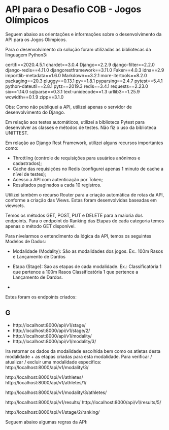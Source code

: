 # API para o Desafio COB - Jogos Olímpicos

Seguem abaixo as orientações e informações sobre o desenvolvimento da API para os Jogos Olímpicos.

Para o desenvolvimento da solução foram utilizadas as bibliotecas da linguagem Python3:

certifi==2020.4.5.1
chardet==3.0.4
Django==2.2.9
django-filter==2.2.0
django-redis==4.11.0
djangorestframework==3.11.0
Faker==4.0.3
idna==2.9
importlib-metadata==1.6.0
Markdown==3.2.1
more-itertools==8.2.0
packaging==20.3
pluggy==0.13.1
py==1.8.1
pyparsing==2.4.7
pytest==5.4.1
python-dateutil==2.8.1
pytz==2019.3
redis==3.4.1
requests==2.23.0
six==1.14.0
sqlparse==0.3.1
text-unidecode==1.3
urllib3==1.25.9
wcwidth==0.1.9
zipp==3.1.0

Obs: Como não publiquei a API, utilizei apenas o servidor de desenvolvimento do Django.

Em relação aos testes automáticos, utilizei a biblioteca Pytest para desenvolver as classes e métodos de testes. Não fiz o uso da biblioteca UNITTEST.

Em relação ao Django Rest Framework, utilizei alguns recursos importantes como:

- Throttling (controle de requisições para usuários anônimos e cadastrados);
- Cache das requisições no Redis (configurei apenas 1 minuto de cache a nível de testes);
- Acesso a API com autenticação por Token;
- Resultados paginados a cada 10 registros.

Utilizei também o recurso Router para a criação automática de rotas da API, conforme a criação das Views. Estas foram desenvolvidas baseadas em viewsets.

Temos os métodos GET, POST, PUT e DELETE para a maioria dos endpoints. Para o endpoint do Ranking das Etapas de cada categoria temos apenas o método GET disponível.

Para nivelarmos o entendimento da lógica da API, temos os seguintes Modelos de Dados:

- Modalidade (Modality): São as modalidades dos jogos.
Ex:. 100m Rasos e Lançamento de Dardos

- Etapa (Stage): Sao as etapas de cada modalidade.
Ex.: Classificatória 1 que pertence a 100m Rasos
     Classificatória 1 que pertence a Lançamento de Dardos.
     
- 

Estes foram os endpoints criados:

## G
- http://localhost:8000/api/v1/stage/
- http://localhost:8000/api/v1/stage/2/
- http://localhost:8000/api/v1/modality/
- http://localhost:8000/api/v1/modality/3/

Ira retornar os dados da modalidade escolhida bem como os atletas desta modalidade + as etapas criadas para esta modalidade.
Para verificar / atualizar / excluir uma modalidade especifica:
http://localhost:8000/api/v1/modality/3/

http://localhost:8000/api/v1/athletes/
http://localhost:8000/api/v1/athletes/1/

http://localhost:8000/api/v1/modality/3/athletes/

http://localhost:8000/api/v1/results/
http://localhost:8000/api/v1/results/5/

http://localhost:8000/api/v1/stage/2/ranking/


Seguem abaixo algumas regras da API:

